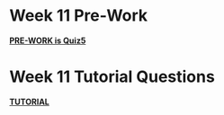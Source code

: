 Week 11 Pre-Work
=========================

**[PRE-WORK is Quiz5](../../quizzes/quiz5/README.md)**

Week 11 Tutorial Questions
=========================

**[TUTORIAL](./TUTORIAL.md)**



